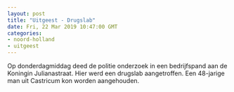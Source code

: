 ```yaml
---
layout: post
title: "Uitgeest - Drugslab"
date: Fri, 22 Mar 2019 10:47:00 GMT
categories: 
- noord-holland 
- uitgeest 
---
```


Op donderdagmiddag deed de politie onderzoek in een bedrijfspand aan de Koningin Julianastraat. Hier werd een drugslab aangetroffen. Een 48-jarige man uit Castricum kon worden aangehouden.
